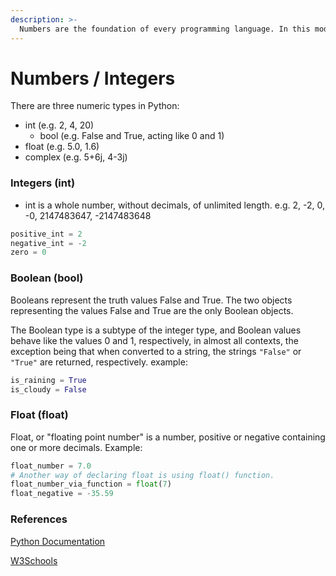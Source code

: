 ```yaml
---
description: >-
  Numbers are the foundation of every programming language. In this module, we will learn how to use numbers in Python.
---
```

# Numbers / Integers
There are three numeric types in Python:
- int (e.g. 2, 4, 20)
    - bool (e.g. False and True, acting like 0 and 1)
- float (e.g. 5.0, 1.6)
- complex (e.g. 5+6j, 4-3j)

### Integers (int)
- int is a whole number, without decimals, of unlimited length.
 e.g. 2, -2, 0, -0, 2147483647, -2147483648
 ```python
 positive_int = 2
 negative_int = -2
 zero = 0
 ```

### Boolean (bool)
Booleans represent the truth values False and True. 
The two objects representing the values False and True are the only Boolean objects. 

The Boolean type is a subtype of the integer type, and Boolean values behave like the values 0 and 1, respectively, in almost all contexts, the exception being that when converted to a string, the strings `"False"` or `"True"` are returned, respectively.
example:
```python
is_raining = True
is_cloudy = False
```

### Float (float)
Float, or "floating point number" is a number, positive or negative containing one or more decimals.
Example:
```python
float_number = 7.0
# Another way of declaring float is using float() function.
float_number_via_function = float(7)
float_negative = -35.59
```




### References
[Python Documentation](https://docs.python.org/3/tutorial/introduction.html)

[W3Schools](https://www.w3schools.com/python/python_numbers.asp)